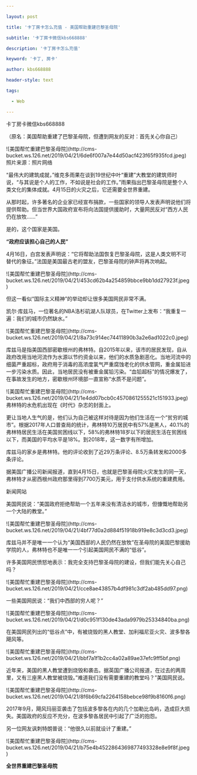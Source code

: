 ---
layout: post
title: '卡丁房卡怎么充值 - 美国帮助重建巴黎圣母院'
subtitle: '卡丁房卡微信kbs668888'
description: '卡丁房卡怎么充值'
keyword: '卡丁, 房卡'
author: kbs668888
header-style: text
tags:
  - Web
---
卡丁房卡微信kbs668888

（原名：美国帮助重建了巴黎圣母院，但遭到网友的反对：首先关心你自己）

![美国帮忙重建巴黎圣母院](http://cms-
bucket.ws.126.net/2019/04/21/6de6f007a7e44d50acf423f65f935fcd.jpeg)照片来源：照片网络

“最伟大的建筑成就，”维克多雨果在谈到19世纪中叶“重建”大教堂的建筑师时说，“与其说是个人的工作，不如说是社会的工作。”雨果指出巴黎圣母院是整个人类文化的集体成就。4月15日的火灾之后，它还需要全世界重建。

从那时起，许多著名的企业家已经宣布捐款，一些国家的领导人发表声明说他们将提供帮助。但当世界大国政府宣布将向法国提供援助时，大量网民反对“西方人民仍在放牧……”

是的，这个国家是美国。

 **“政府应该担心自己的人民”**

4月16日，白宫发表声明说：“它将帮助法国恢复巴黎圣母院，这是人类文明不可替代的象征。”法国是美国最古老的盟友，巴黎圣母院的钟声将再次响起。

![美国帮忙重建巴黎圣母院](http://cms-
bucket.ws.126.net/2019/04/21/453cd62b4a254859bbce9bb1dd27923f.jpeg)

但这一看似“国际主义精神”的举动却让很多美国网民非常不满。

凯尔·库兹马，一位著名的NBA洛杉矶湖人队球员，在Twitter上发布：“我重复一遍：我们的城市仍然缺水。”

![美国帮忙重建巴黎圣母院](http://cms-
bucket.ws.126.net/2019/04/21/8a73c914ec74411890b3a2e6ad1022c0.jpeg)

库兹马是指美国西部密歇根州的弗林特。自2015年以来，该市的居民发现，自从政府改用当地河流作为水源以节约资金以来，他们的水质急剧恶化。当地河流中的细菌严重超标，政府用于消毒的高浓度氯气严重腐蚀老化的供水管网，重金属铅进一步污染水质。因此，当地居民没有被重金属铅污染。“血铅超标”的情况爆发了，在事故发生的地方，密歇根州环境部一直宣称“水质不是问题”。

![美国帮忙重建巴黎圣母院](http://cms-
bucket.ws.126.net/2019/04/21/1e4dd07bcb0c4570861255521c151933.jpeg)弗林特的水危机出现在《时代》杂志的封面上。

更让当地人生气的是，他们认为自己被这样对待是因为他们生活在一个“贫穷的城市”。根据2017年人口普查局的统计，弗林特10万居民中有57%是黑人，40.1%的弗林特居民生活在美国贫困线以下，58%的弗林特18岁以下的居民生活在贫困线以下，而美国的平均水平是18%。到2018年，这一数字有所增加。

库兹马的家乡是弗林特。他的评论收到了近29万条评论、8.5万条转发和2000多条评论。

据美国广播公司新闻报道，直到4月15日，也就是巴黎圣母院火灾发生的同一天，弗林特才从密西根州政府那里得到7700万美元，用于支付供水系统的重建费用。

新闻网站

美国网民说：“美国政府拒绝帮助一个五年来没有清洁水的城市，但慷慨地帮助另一个大陆的教堂。”

![美国帮忙重建巴黎圣母院](http://cms-
bucket.ws.126.net/2019/04/21/4bf77d0a2d884f51918b919e8c3d3cd3.jpeg)

库兹马并不是唯一一个认为“美国西部的人民仍然在放牧”在圣母院的美国巴黎援助学院的人，弗林特也不是唯一一个引起美国网民不满的“低谷”。

许多美国网民愤怒地表示：我完全支持巴黎圣母院的建设，但我们能先关心自己吗？

![美国帮忙重建巴黎圣母院](http://cms-
bucket.ws.126.net/2019/04/21/cce8ae43857b4df981c3df2ab485dd97.png)

一些美国网民说：“我们中西部的穷人呢？”

![美国帮忙重建巴黎圣母院](http://cms-
bucket.ws.126.net/2019/04/21/d0c951f130de43ada9979b25334840ba.png)

在美国网民列出的“低谷点”中，有被烧毁的黑人教堂、加利福尼亚火灾、波多黎各飓风等。

![美国帮忙重建巴黎圣母院](http://cms-
bucket.ws.126.net/2019/04/21/bbf7a1f1b2cc4a02a89ae37efc9ff5bf.png)

近年来，美国的黑人教堂遭到烧毁和袭击。据英国广播公司报道，在过去的两周里，又有三座黑人教堂被烧毁。”难道我们没有需要重建的教堂吗？”美国网民说。

![美国帮忙重建巴黎圣母院](http://cms-
bucket.ws.126.net/2019/04/21/8f6b69cfa2264158bebce98f9b8160f6.png)

2017年9月，飓风玛丽亚袭击了包括波多黎各在内的几个加勒比岛屿，造成巨大损失。美国政府的反应不充分，在波多黎各居民中引起了广泛的抱怨。

另一位网友讽刺特朗普说：“他很久以前就设计了重建。”

![美国帮忙重建巴黎圣母院](http://cms-
bucket.ws.126.net/2019/04/21/b75e4b4522864369877493328e8e9f8f.jpeg)

 **全世界重建巴黎圣母院**

